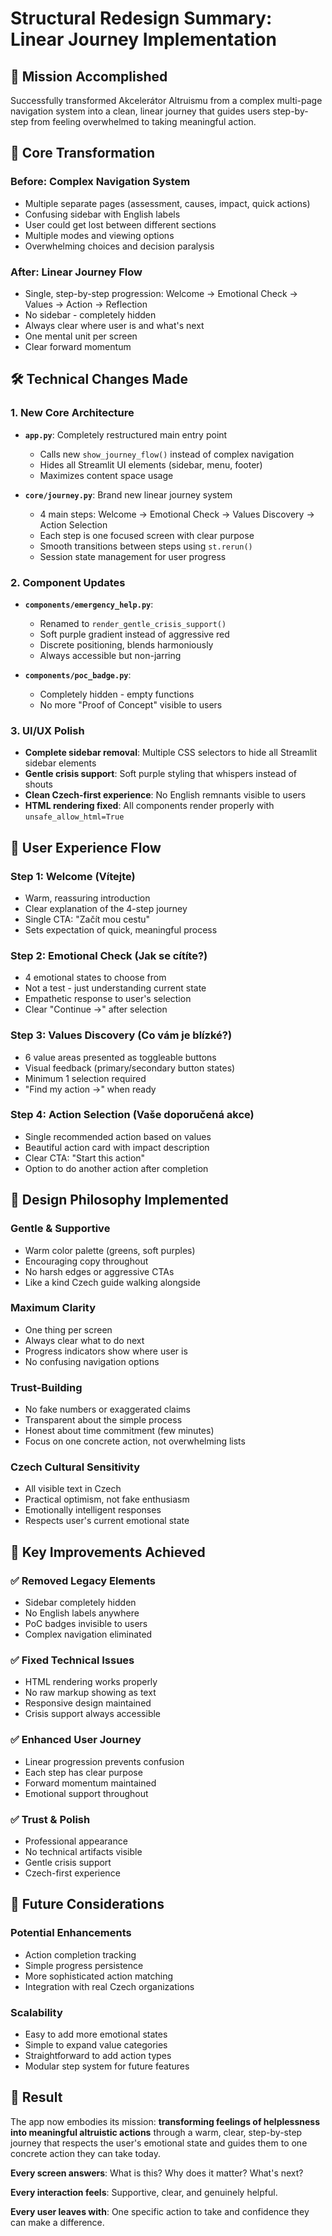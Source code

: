 # Structural Redesign Summary: Linear Journey Implementation

## 🎯 **Mission Accomplished**
Successfully transformed Akcelerátor Altruismu from a complex multi-page navigation system into a clean, linear journey that guides users step-by-step from feeling overwhelmed to taking meaningful action.

## 🔄 **Core Transformation**

### **Before: Complex Navigation System**
- Multiple separate pages (assessment, causes, impact, quick actions)
- Confusing sidebar with English labels
- User could get lost between different sections
- Multiple modes and viewing options
- Overwhelming choices and decision paralysis

### **After: Linear Journey Flow**
- Single, step-by-step progression: Welcome → Emotional Check → Values → Action → Reflection
- No sidebar - completely hidden
- Always clear where user is and what's next
- One mental unit per screen
- Clear forward momentum

## 🛠 **Technical Changes Made**

### 1. **New Core Architecture**
- **`app.py`**: Completely restructured main entry point
  - Calls new `show_journey_flow()` instead of complex navigation
  - Hides all Streamlit UI elements (sidebar, menu, footer)
  - Maximizes content space usage

- **`core/journey.py`**: Brand new linear journey system
  - 4 main steps: Welcome → Emotional Check → Values Discovery → Action Selection
  - Each step is one focused screen with clear purpose
  - Smooth transitions between steps using `st.rerun()`
  - Session state management for user progress

### 2. **Component Updates**
- **`components/emergency_help.py`**: 
  - Renamed to `render_gentle_crisis_support()`
  - Soft purple gradient instead of aggressive red
  - Discrete positioning, blends harmoniously
  - Always accessible but non-jarring

- **`components/poc_badge.py`**: 
  - Completely hidden - empty functions
  - No more "Proof of Concept" visible to users

### 3. **UI/UX Polish**
- **Complete sidebar removal**: Multiple CSS selectors to hide all Streamlit sidebar elements
- **Gentle crisis support**: Soft purple styling that whispers instead of shouts
- **Clean Czech-first experience**: No English remnants visible to users
- **HTML rendering fixed**: All components render properly with `unsafe_allow_html=True`

## 📱 **User Experience Flow**

### **Step 1: Welcome (Vítejte)**
- Warm, reassuring introduction
- Clear explanation of the 4-step journey
- Single CTA: "Začít mou cestu"
- Sets expectation of quick, meaningful process

### **Step 2: Emotional Check (Jak se cítíte?)**
- 4 emotional states to choose from
- Not a test - just understanding current state
- Empathetic response to user's selection
- Clear "Continue →" after selection

### **Step 3: Values Discovery (Co vám je blízké?)**
- 6 value areas presented as toggleable buttons
- Visual feedback (primary/secondary button states)
- Minimum 1 selection required
- "Find my action →" when ready

### **Step 4: Action Selection (Vaše doporučená akce)**
- Single recommended action based on values
- Beautiful action card with impact description
- Clear CTA: "Start this action"
- Option to do another action after completion

## 🎨 **Design Philosophy Implemented**

### **Gentle & Supportive**
- Warm color palette (greens, soft purples)
- Encouraging copy throughout
- No harsh edges or aggressive CTAs
- Like a kind Czech guide walking alongside

### **Maximum Clarity**
- One thing per screen
- Always clear what to do next
- Progress indicators show where user is
- No confusing navigation options

### **Trust-Building**
- No fake numbers or exaggerated claims
- Transparent about the simple process
- Honest about time commitment (few minutes)
- Focus on one concrete action, not overwhelming lists

### **Czech Cultural Sensitivity**
- All visible text in Czech
- Practical optimism, not fake enthusiasm
- Emotionally intelligent responses
- Respects user's current emotional state

## 🚀 **Key Improvements Achieved**

### ✅ **Removed Legacy Elements**
- Sidebar completely hidden
- No English labels anywhere
- PoC badges invisible to users
- Complex navigation eliminated

### ✅ **Fixed Technical Issues**
- HTML rendering works properly
- No raw markup showing as text
- Responsive design maintained
- Crisis support always accessible

### ✅ **Enhanced User Journey**
- Linear progression prevents confusion
- Each step has clear purpose
- Forward momentum maintained
- Emotional support throughout

### ✅ **Trust & Polish**
- Professional appearance
- No technical artifacts visible
- Gentle crisis support
- Czech-first experience

## 🔮 **Future Considerations**

### **Potential Enhancements**
- Action completion tracking
- Simple progress persistence
- More sophisticated action matching
- Integration with real Czech organizations

### **Scalability**
- Easy to add more emotional states
- Simple to expand value categories  
- Straightforward to add action types
- Modular step system for future features

## 🎉 **Result**
The app now embodies its mission: **transforming feelings of helplessness into meaningful altruistic actions** through a warm, clear, step-by-step journey that respects the user's emotional state and guides them to one concrete action they can take today.

**Every screen answers**: What is this? Why does it matter? What's next?

**Every interaction feels**: Supportive, clear, and genuinely helpful.

**Every user leaves with**: One specific action to take and confidence they can make a difference. 